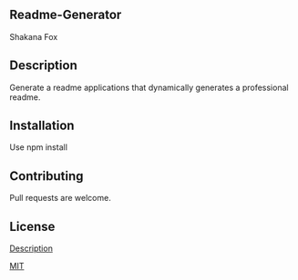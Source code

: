 ## Readme-Generator
 
 Shakana Fox

## Description

Generate a readme applications that dynamically generates a professional readme.

## Installation
 
 Use npm install 

## Contributing
 
 Pull requests are welcome.

 ## License
 [Description](#description)

[MIT](https://choosealicense.com/licenses/mit/)
